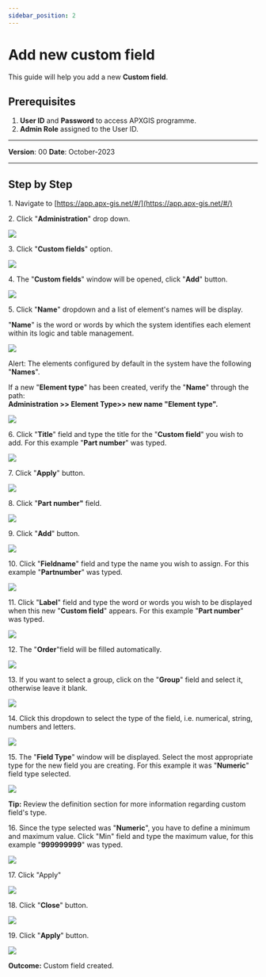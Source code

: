 ```yaml
---
sidebar_position: 2
---
```


# Add new custom field

This guide will help you add a new **Custom field**.

## **Prerequisites**
1.	**User ID** and **Password** to access APXGIS programme.
2.	**Admin Role** assigned to the User ID.

------------

**Version**: 00
**Date**: October-2023

------------
## **Step by Step**


1\. Navigate to [https://app.apx-gis.net/#/](https://app.apx-gis.net/#/)


2\. Click "**Administration**" drop down.

![](https://ajeuwbhvhr.cloudimg.io/colony-recorder.s3.amazonaws.com/files/2023-11-22/ad6d29ec-0159-4732-97b9-f4da8dafcc32/ascreenshot.jpeg?tl_px=0,0&br_px=688,384&force_format=png&width=688&wat_scale=61&wat=1&wat_opacity=1&wat_gravity=northwest&wat_url=https://colony-recorder.s3.amazonaws.com/images/watermarks/14B8A6_standard.png&wat_pad=87,45)


3\. Click "**Custom fields**" option. 

![](https://ajeuwbhvhr.cloudimg.io/colony-recorder.s3.amazonaws.com/files/2023-11-22/661bfc81-47a2-4f33-b130-7c4be825e410/ascreenshot.jpeg?tl_px=0,0&br_px=764,427&force_format=png&width=764&wat_scale=68&wat=1&wat_opacity=1&wat_gravity=northwest&wat_url=https://colony-recorder.s3.amazonaws.com/images/watermarks/14B8A6_standard.png&wat_pad=61,181)


4\. The "**Custom fields**" window will be opened, click "**Add**" button.

![](https://ajeuwbhvhr.cloudimg.io/colony-recorder.s3.amazonaws.com/files/2023-11-22/24f8dba8-58c4-41d2-a220-22f81a6dc38d/ascreenshot.jpeg?tl_px=0,0&br_px=953,891&force_format=png&width=1120.0&wat=1&wat_opacity=1&wat_gravity=northwest&wat_url=https://colony-recorder.s3.amazonaws.com/images/watermarks/14B8A6_standard.png&wat_pad=307,984)


5\. Click "**Name**" dropdown and a list of element's names will be display.

"**Name**" is the word or words by which the system identifies each element within its logic and table management.

![](https://ajeuwbhvhr.cloudimg.io/colony-recorder.s3.amazonaws.com/files/2023-11-22/01ea04e5-e7e5-4091-93ca-feb386534666/ascreenshot.jpeg?tl_px=0,0&br_px=953,549&force_format=png&width=983&wat_scale=87&wat=1&wat_opacity=1&wat_gravity=northwest&wat_url=https://colony-recorder.s3.amazonaws.com/images/watermarks/14B8A6_standard.png&wat_pad=587,23)


Alert: The elements configured by default in the system have the following "**Names**".

If a new "**Element type**" has been created, verify the "**Name**" through the path:\
**Administration &gt;&gt; Element Type&gt;&gt; new name "Element type".**

![](https://ajeuwbhvhr.cloudimg.io/colony-recorder.s3.amazonaws.com/files/2023-11-22/700d958d-2ee5-491a-ab2f-be33ba51ed67/screenshot.png?tl_px=0,0&br_px=430,481&force_format=png&width=768)


6\. Click "**Title**" field and type the title for the "**Custom field**" you wish to add. For this example "**Part number**" was typed.

![](https://ajeuwbhvhr.cloudimg.io/colony-recorder.s3.amazonaws.com/files/2023-11-22/69c10d0e-cadc-46a2-96cc-f4b4eb2a01a7/user_cropped_screenshot.jpeg?tl_px=0,0&br_px=953,891&force_format=png&width=1120.0&wat=1&wat_opacity=1&wat_gravity=northwest&wat_url=https://colony-recorder.s3.amazonaws.com/images/watermarks/14B8A6_standard.png&wat_pad=147,79)


7\. Click "**Apply**" button.

![](https://ajeuwbhvhr.cloudimg.io/colony-recorder.s3.amazonaws.com/files/2023-11-22/e2051123-0800-4dc2-bdb3-234a3405a374/ascreenshot.jpeg?tl_px=0,0&br_px=953,891&force_format=png&width=1120.0&wat=1&wat_opacity=1&wat_gravity=northwest&wat_url=https://colony-recorder.s3.amazonaws.com/images/watermarks/14B8A6_standard.png&wat_pad=305,988)


8\. Click "**Part number"** field.

![](https://ajeuwbhvhr.cloudimg.io/colony-recorder.s3.amazonaws.com/files/2023-11-22/a49b6ffa-2b26-43da-b2af-14f858c8dbfd/ascreenshot.jpeg?tl_px=0,0&br_px=953,891&force_format=png&width=1120.0&wat=1&wat_opacity=1&wat_gravity=northwest&wat_url=https://colony-recorder.s3.amazonaws.com/images/watermarks/14B8A6_standard.png&wat_pad=56,68)


9\. Click "**Add**" button.

![](https://ajeuwbhvhr.cloudimg.io/colony-recorder.s3.amazonaws.com/files/2023-11-22/d4be7a5f-73bb-451b-8981-6cbd757ebe57/ascreenshot.jpeg?tl_px=0,0&br_px=953,769&force_format=png&width=1120.0&wat=1&wat_opacity=1&wat_gravity=northwest&wat_url=https://colony-recorder.s3.amazonaws.com/images/watermarks/14B8A6_standard.png&wat_pad=664,175)


10\. Click "**Fieldname**" field and type the name you wish to assign. For this example "**Partnumber**" was typed.

![](https://ajeuwbhvhr.cloudimg.io/colony-recorder.s3.amazonaws.com/files/2023-11-22/5f54bf67-72a1-4b19-a5fa-24ffce27500f/user_cropped_screenshot.jpeg?tl_px=0,0&br_px=859,480&force_format=png&width=860&wat_scale=76&wat=1&wat_opacity=1&wat_gravity=northwest&wat_url=https://colony-recorder.s3.amazonaws.com/images/watermarks/14B8A6_standard.png&wat_pad=85,64)


11\. Click "**Label**" field and type the word or words you wish to be displayed when this new "**Custom field**" appears. For this example "**Part number**" was typed.

![](https://ajeuwbhvhr.cloudimg.io/colony-recorder.s3.amazonaws.com/files/2023-11-22/6a8ef289-6f39-458a-b189-2f4edf35b938/ascreenshot.jpeg?tl_px=0,0&br_px=688,384&force_format=png&width=688&wat_scale=61&wat=1&wat_opacity=1&wat_gravity=northwest&wat_url=https://colony-recorder.s3.amazonaws.com/images/watermarks/14B8A6_standard.png&wat_pad=179,117)


12\. The "**Order**"field will be filled automatically.

![](https://ajeuwbhvhr.cloudimg.io/colony-recorder.s3.amazonaws.com/files/2023-11-22/2d90f39c-3f93-4e7d-9eb8-43488f5022dd/user_cropped_screenshot.jpeg?tl_px=0,0&br_px=953,891&force_format=png&width=1120.0)


13\. If you want to select a group, click on the "**Group**" field and select it, otherwise leave it blank.

![](https://ajeuwbhvhr.cloudimg.io/colony-recorder.s3.amazonaws.com/files/2023-11-22/9f34a247-e3a6-4117-a8ae-136207626554/ascreenshot.jpeg?tl_px=0,0&br_px=859,480&force_format=png&width=860&wat_scale=76&wat=1&wat_opacity=1&wat_gravity=northwest&wat_url=https://colony-recorder.s3.amazonaws.com/images/watermarks/14B8A6_standard.png&wat_pad=142,180)


14\. Click this dropdown to select the type of the field, i.e. numerical, string, numbers and letters.

![](https://ajeuwbhvhr.cloudimg.io/colony-recorder.s3.amazonaws.com/files/2023-11-22/af61b7f5-17d8-4180-912a-87a338774847/ascreenshot.jpeg?tl_px=0,0&br_px=953,549&force_format=png&width=983&wat_scale=87&wat=1&wat_opacity=1&wat_gravity=northwest&wat_url=https://colony-recorder.s3.amazonaws.com/images/watermarks/14B8A6_standard.png&wat_pad=117,229)


15\. The "**Field Type**" window will be displayed. Select the most appropriate type for the new field you are creating. For this example it was "**Numeric**" field type selected.

![](https://ajeuwbhvhr.cloudimg.io/colony-recorder.s3.amazonaws.com/files/2023-11-22/5fdb3297-94bb-481f-9ead-c98f54a50ec2/screenshot.png?tl_px=0,14&br_px=641,655&force_format=png&width=1120.0)

**Tip:** Review the definition section for more information regarding custom field's type.


16\. Since the type selected was "**Numeric**", you have to define a minimum and maximum value. Click "Min" field and type the maximum value, for this example "**999999999**" was typed.

![](https://ajeuwbhvhr.cloudimg.io/colony-recorder.s3.amazonaws.com/files/2023-11-22/79b7bbf3-48f1-4449-a5ef-c72f3b5223ae/ascreenshot.jpeg?tl_px=0,0&br_px=953,891&force_format=png&width=1120.0&wat=1&wat_opacity=1&wat_gravity=northwest&wat_url=https://colony-recorder.s3.amazonaws.com/images/watermarks/14B8A6_standard.png&wat_pad=194,357)


17\. Click "Apply"

![](https://ajeuwbhvhr.cloudimg.io/colony-recorder.s3.amazonaws.com/files/2023-11-22/31fcd757-0d61-4d0d-84d6-a4918fc183aa/ascreenshot.jpeg?tl_px=0,0&br_px=953,891&force_format=png&width=1120.0&wat=1&wat_opacity=1&wat_gravity=northwest&wat_url=https://colony-recorder.s3.amazonaws.com/images/watermarks/14B8A6_standard.png&wat_pad=217,993)


18\. Click "**Close**" button.

![](https://ajeuwbhvhr.cloudimg.io/colony-recorder.s3.amazonaws.com/files/2023-11-22/945b9bca-a816-4fbc-b9ba-40280cb20dbf/ascreenshot.jpeg?tl_px=0,0&br_px=953,891&force_format=png&width=1120.0&wat=1&wat_opacity=1&wat_gravity=northwest&wat_url=https://colony-recorder.s3.amazonaws.com/images/watermarks/14B8A6_standard.png&wat_pad=229,992)


19\. Click "**Apply**" button.

![](https://ajeuwbhvhr.cloudimg.io/colony-recorder.s3.amazonaws.com/files/2023-11-23/45096fd2-0a60-4e34-b411-21ea51fbc8bd/user_cropped_screenshot.jpeg?tl_px=0,0&br_px=953,891&force_format=png&width=1120.0&wat=1&wat_opacity=1&wat_gravity=northwest&wat_url=https://colony-recorder.s3.amazonaws.com/images/watermarks/14B8A6_standard.png&wat_pad=337,980)

**Outcome:** Custom field created.